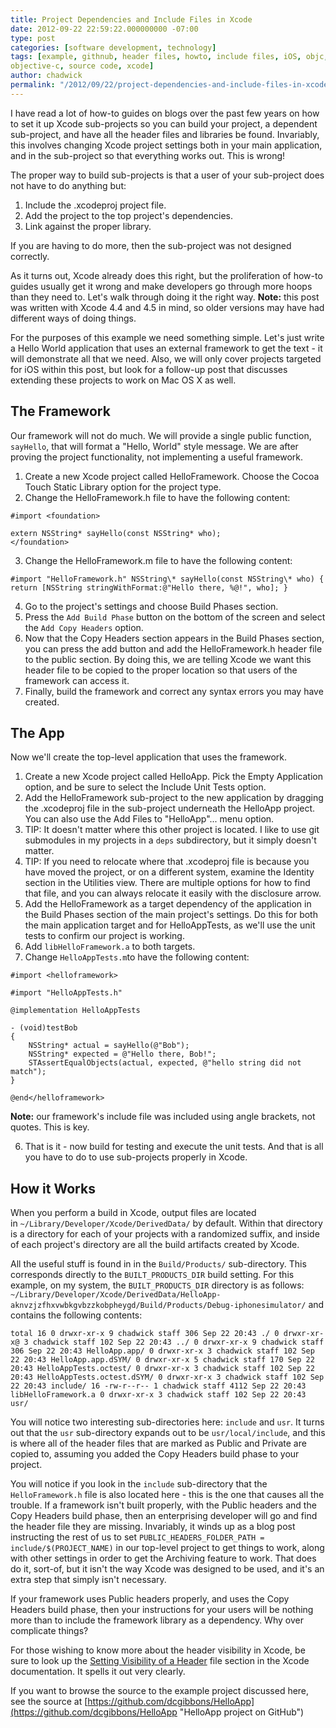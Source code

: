 ```yaml
---
title: Project Dependencies and Include Files in Xcode
date: 2012-09-22 22:59:22.000000000 -07:00
type: post
categories: [software development, technology]
tags: [example, githnub, header files, howto, include files, iOS, objc,
objective-c, source code, xcode]
author: chadwick
permalink: "/2012/09/22/project-dependencies-and-include-files-in-xcode/"
---
```

I have read a lot of how-to guides on blogs over the past few years on how to
set it up Xcode sub-projects so you can build your project, a dependent
sub-project, and have all the header files and libraries be found. Invariably,
this involves changing Xcode project settings both in your main application,
and in the sub-project so that everything works out. This is wrong!

The proper way to build sub-projects is that a user of your sub-project does
not have to do anything but:

1. Include the .xcodeproj project file.
2. Add the project to the top project's dependencies.
3. Link against the proper library.

If you are having to do more, then the sub-project was not designed correctly.

As it turns out, Xcode already does this right, but the proliferation of
how-to guides usually get it wrong and make developers go through more hoops
than they need to. Let's walk through doing it the right way. **Note:** this
post was written with Xcode 4.4 and 4.5 in mind, so older versions may have
had different ways of doing things.

For the purposes of this example we need something simple. Let's just write a
Hello World application that uses an external framework to get the text - it
will demonstrate all that we need. Also, we will only cover projects targeted
for iOS within this post, but look for a follow-up post that discusses
extending these projects to work on Mac OS X as well.  <!--more-->

## The Framework

Our framework will not do much. We will provide a single public function,
`sayHello`, that will format a "Hello, World" style message. We are after
proving the project functionality, not implementing a useful framework.

1. Create a new Xcode project called HelloFramework. Choose the Cocoa Touch Static Library option for the project type.
2. Change the HelloFramework.h file to have the following content:
```
#import <foundation>

extern NSString* sayHello(const NSString* who);
</foundation>
```
3. Change the HelloFramework.m file to have the following content:
```
#import "HelloFramework.h" NSString\* sayHello(const NSString\* who) { return [NSString stringWithFormat:@"Hello there, %@!", who]; }
```
4. Go to the project's settings and choose Build Phases section.
5. Press the `Add Build Phase` button on the bottom of the screen and select the `Add Copy Headers` option.
6. Now that the Copy Headers section appears in the Build Phases section, you can press the add button and add the HelloFramework.h header file to the public section. By doing this, we are telling Xcode we want this header file to be copied to the proper location so that users of the framework can access it.
7. Finally, build the framework and correct any syntax errors you may have created.

<!--more-->

## The App

Now we'll create the top-level application that uses the framework.

1. Create a new Xcode project called HelloApp. Pick the Empty Application option, and be sure to select the Include Unit Tests option.
2. Add the HelloFramework sub-project to the new application by dragging the .xcodeproj file in the sub-project underneath the HelloApp project. You can also use the Add Files to "HelloApp"... menu option.
  1. TIP: It doesn't matter where this other project is located. I like to use git submodules in my projects in a `deps` subdirectory, but it simply doesn't matter.
  2. TIP: If you need to relocate where that .xcodeproj file is because you have moved the project, or on a different system, examine the Identity section in the Utilities view. There are multiple options for how to find that file, and you can always relocate it easily with the disclosure arrow.
3. Add the HelloFramework as a target dependency of the application in the Build Phases section of the main project's settings. Do this for both the main application target and for HelloAppTests, as we'll use the unit tests to confirm our project is working.
4. Add `libHelloFramework.a` to both targets.
5. Change `HelloAppTests.m`to have the following content:
```
#import <helloframework>

#import "HelloAppTests.h"

@implementation HelloAppTests

- (void)testBob
{
    NSString* actual = sayHello(@"Bob");
    NSString* expected = @"Hello there, Bob!";
    STAssertEqualObjects(actual, expected, @"hello string did not match");
}

@end</helloframework>
```

**Note:** our framework's include file was included using angle brackets, not quotes. This is key.

6. That is it - now build for testing and execute the unit tests. And that is all you have to do to use sub-projects properly in Xcode.

## How it Works

When you perform a build in Xcode, output files are located
in&nbsp;`~/Library/Developer/Xcode/DerivedData/` by default. Within that
directory is a directory for each of your projects with a randomized suffix,
and inside of each project's directory are all the build artifacts created by
Xcode.

All the useful stuff is found in in the `Build/Products/` sub-directory. This
corresponds directly to the `BUILT_PRODUCTS_DIR` build setting. For this
example, on my system, the `BUILT_PRODUCTS_DIR` directory is as follows:
`~/Library/Developer/Xcode/DerivedData/HelloApp-aknvzjzfhxvwbkgvbzzkobpheygd/Build/Products/Debug-iphonesimulator/`
and contains the following contents:

```
total 16 0 drwxr-xr-x 9 chadwick staff 306 Sep 22 20:43 ./ 0 drwxr-xr-x@ 3 chadwick staff 102 Sep 22 20:43 ../ 0 drwxr-xr-x 9 chadwick staff 306 Sep 22 20:43 HelloApp.app/ 0 drwxr-xr-x 3 chadwick staff 102 Sep 22 20:43 HelloApp.app.dSYM/ 0 drwxr-xr-x 5 chadwick staff 170 Sep 22 20:43 HelloAppTests.octest/ 0 drwxr-xr-x 3 chadwick staff 102 Sep 22 20:43 HelloAppTests.octest.dSYM/ 0 drwxr-xr-x 3 chadwick staff 102 Sep 22 20:43 include/ 16 -rw-r--r-- 1 chadwick staff 4112 Sep 22 20:43 libHelloFramework.a 0 drwxr-xr-x 3 chadwick staff 102 Sep 22 20:43 usr/
```

You will notice two interesting sub-directories here: `include` and `usr`. It
turns out that the `usr` sub-directory expands out to be `usr/local/include`,
and this is where all of the header files that are marked as Public and
Private are copied to, assuming you added the Copy Headers build phase to your
project.

You will notice if you look in the `include` sub-directory that the
`HelloFramework.h` file is also located here - this is the one that causes all
the trouble. If a framework isn't built properly, with the Public headers and
the Copy Headers build phase, then an enterprising developer will go and find
the header file they are missing. Invariably, it winds up as a blog post
instructing the rest of us to set `PUBLIC_HEADERS_FOLDER_PATH =
include/$(PROJECT_NAME)` in our top-level project to get things to work, along
with other settings in order to get the Archiving feature to work. That does
do it, sort-of, but it isn't the way Xcode was designed to be used, and it's
an extra step that simply isn't necessary.

If your framework uses Public headers properly, and uses the Copy Headers
build phase, then your instructions for your users will be nothing more than
to include the framework library as a dependency. Why over complicate things?

For those wishing to know more about the header visibility in Xcode, be sure
to look up the [Setting Visibility of a
Header](http://developer.apple.com/library/mac/#recipes/xcode_help-project_editor/Articles/Setting%20the%20Role%20of%20a%20Header%20File.html
"Project Editor Help: Setting Visibility of a Header File") file section in
the Xcode documentation. It spells it out very clearly.

If you want to browse the source to the example project discussed here, see
the source
at [https://github.com/dcgibbons/HelloApp](https://github.com/dcgibbons/HelloApp
"HelloApp project on GitHub")

